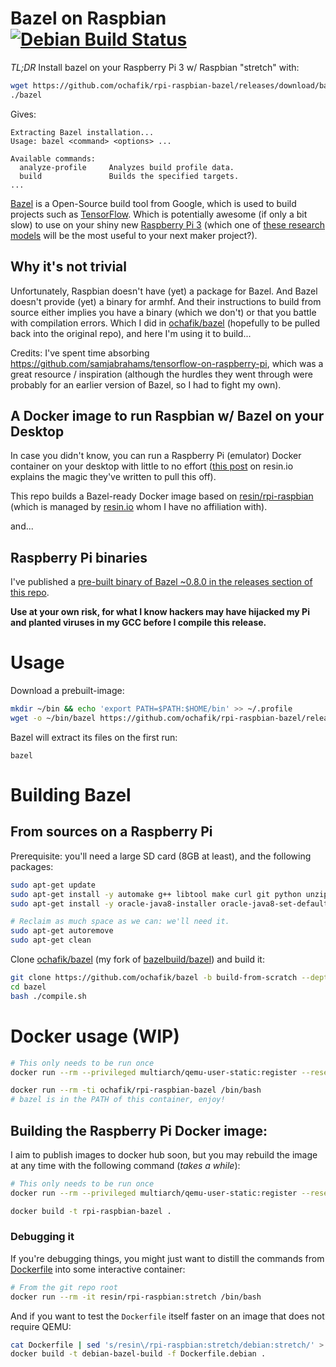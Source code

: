 # Bazel on Raspbian [![Debian Build Status](https://travis-ci.org/ochafik/rpi-raspbian-bazel.svg?branch=master)](https://travis-ci.org/ochafik/rpi-raspbian-bazel)

*TL;DR* Install bazel on your Raspberry Pi 3 w/ Raspbian "stretch" with:
```bash
wget https://github.com/ochafik/rpi-raspbian-bazel/releases/download/bazel-raspbian-armv7l-0.8.0-20171130/bazel
./bazel
```
Gives:
```
Extracting Bazel installation...
Usage: bazel <command> <options> ...

Available commands:
  analyze-profile     Analyzes build profile data.
  build               Builds the specified targets.
...
```

[Bazel](https://bazel.build/) is a Open-Source build tool from Google, which is used to build projects
such as [TensorFlow](https://www.tensorflow.org/). Which is potentially awesome
(if only a bit slow) to use on your shiny new
[Raspberry Pi 3](https://www.raspberrypi.org/) (which one of
[these research models](https://github.com/tensorflow/models/tree/master/research)
 will be the most useful to your next maker project?).

## Why it's not trivial

Unfortunately, Raspbian doesn't have (yet) a package for Bazel. And Bazel
doesn't provide (yet) a binary for armhf. And their instructions to build from
source either implies you have a binary (which we don't) or that you battle with
compilation errors. Which I did in
[ochafik/bazel](https://github.com/ochafik/bazel/tree/build-from-scratch) (hopefully
to be pulled back into the original repo), and here I'm using it to build...

Credits: I've spent time absorbing https://github.com/samjabrahams/tensorflow-on-raspberry-pi, which was a great resource / inspiration (although the hurdles they went through were probably for an earlier version of Bazel, so I had to fight my own).

## A Docker image to run Raspbian w/ Bazel on your Desktop

In case you didn't know, you can run a Raspberry Pi (emulator) Docker container 
on your desktop with little to no effort ([this post](https://resin.io/blog/building-arm-containers-on-any-x86-machine-even-dockerhub/) on resin.io
explains the magic they've written to pull this off).

This repo builds a Bazel-ready Docker image based on
[resin/rpi-raspbian](https://hub.docker.com/r/resin/rpi-raspbian/)
(which is managed by [resin.io](https://resin.io) whom I have no
affiliation with).

and...

## Raspberry Pi binaries

I've published a [pre-built binary of Bazel ~0.8.0 in the releases section of this repo](https://github.com/ochafik/rpi-raspbian-bazel/releases).

**Use at your own risk, for what I know hackers may have hijacked my Pi and planted viruses in my GCC before I compile this release.**

# Usage

Download a prebuilt-image:
```bash
mkdir ~/bin && echo 'export PATH=$PATH:$HOME/bin' >> ~/.profile
wget -o ~/bin/bazel https://github.com/ochafik/rpi-raspbian-bazel/releases/download/bazel-raspbian-armv7l-0.8.0-20171130/bazel
```
Bazel will extract its files on the first run:
```
bazel
```

# Building Bazel

## From sources on a Raspberry Pi

Prerequisite: you'll need a large SD card (8GB at least), and the following packages:

```bash
sudo apt-get update
sudo apt-get install -y automake g++ libtool make curl git python unzip wget zip
sudo apt-get install -y oracle-java8-installer oracle-java8-set-default

# Reclaim as much space as we can: we'll need it.
sudo apt-get autoremove
sudo apt-get clean
```

Clone [ochafik/bazel](https://github.com/ochafik/bazel/tree/build-from-scratch) (my fork of
[bazelbuild/bazel](https://github.com/bazelbuild/bazel)) and build it:

```bash
git clone https://github.com/ochafik/bazel -b build-from-scratch --depth=1
cd bazel
bash ./compile.sh
```

# Docker usage (WIP)

```bash
# This only needs to be run once
docker run --rm --privileged multiarch/qemu-user-static:register --reset

docker run --rm -ti ochafik/rpi-raspbian-bazel /bin/bash
# bazel is in the PATH of this container, enjoy!
```

## Building the Raspberry Pi Docker image:

I aim to publish images to docker hub soon, but you may rebuild the image at 
any time with the following command (*takes a while*):

```bash
# This only needs to be run once
docker run --rm --privileged multiarch/qemu-user-static:register --reset

docker build -t rpi-raspbian-bazel .
```

### Debugging it

If you're debugging things, you might just want to distill the commands from 
[Dockerfile](./Dockerfile) into some interactive container:

```bash
# From the git repo root
docker run --rm -it resin/rpi-raspbian:stretch /bin/bash
```

And if you want to test the `Dockerfile` itself faster on an image that does
not require QEMU:

```bash
cat Dockerfile | sed 's/resin\/rpi-raspbian:stretch/debian:stretch/' > Dockerfile.debian
docker build -t debian-bazel-build -f Dockerfile.debian .
```
